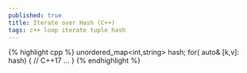 ```yaml
---
published: true
title: Iterate over Hash (C++)
tags: c++ loop iterate tuple hash
---
```

{% highlight cpp %}
unordered_map<int,string> hash;
for( auto& [k,v]: hash) {         // C++17
...
}
{% endhighlight %}

